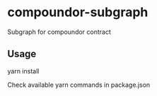 # compoundor-subgraph
Subgraph for compoundor contract

## Usage
yarn install

Check available yarn commands in package.json
